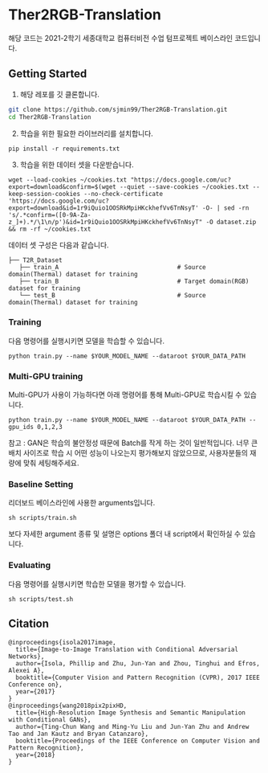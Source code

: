 # Ther2RGB-Translation

해당 코드는 2021-2학기 세종대학교 컴퓨터비전 수업 텀프로젝트 베이스라인 코드입니다.

## Getting Started
1. 해당 레포를 깃 클론합니다.
```sh
git clone https://github.com/sjmin99/Ther2RGB-Translation.git
cd Ther2RGB-Translation
```
2. 학습을 위한 필요한 라이브러리를 설치합니다.
```
pip install -r requirements.txt
```
3. 학습을 위한 데이터 셋을 다운받습니다.
```
wget --load-cookies ~/cookies.txt "https://docs.google.com/uc?export=download&confirm=$(wget --quiet --save-cookies ~/cookies.txt --keep-session-cookies --no-check-certificate 'https://docs.google.com/uc?export=download&id=1r9iQuio1OOSRkMpiHKckhefVv6TnNsyT' -O- | sed -rn 's/.*confirm=([0-9A-Za-z_]+).*/\1\n/p')&id=1r9iQuio1OOSRkMpiHKckhefVv6TnNsyT" -O dataset.zip && rm -rf ~/cookies.txt
```
데이터 셋 구성은 다음과 같습니다.
```
├── T2R_Dataset
   ├── train_A                                 # Source domain(Thermal) dataset for training
   ├── train_B                                 # Target domain(RGB) dataset for training
   └── test_B                                  # Source domain(Thermal) dataset for training
```
### Training
다음 명령어를 실행시키면 모델을 학습할 수 있습니다.
```
python train.py --name $YOUR_MODEL_NAME --dataroot $YOUR_DATA_PATH
```
### Multi-GPU training
Multi-GPU가 사용이 가능하다면 아래 명령어를 통해 Multi-GPU로 학습시킬 수 있습니다.
```
python train.py --name $YOUR_MODEL_NAME --dataroot $YOUR_DATA_PATH --gpu_ids 0,1,2,3
```
참고 : GAN은 학습의 불안정성 때문에 Batch를 작게 하는 것이 일반적입니다. 너무 큰 배치 사이즈로 학습 시 어떤 성능이 나오는지 평가해보지 않았으므로, 사용자분들의 재량에 맞춰 세팅해주세요.
### Baseline Setting
리더보드 베이스라인에 사용한 arguments입니다.
```
sh scripts/train.sh
```
보다 자세한 argument 종류 및 설명은 options 폴더 내 script에서 확인하실 수 있습니다.
### Evaluating
다음 명령어를 실행시키면 학습한 모델을 평가할 수 있습니다.
```
sh scripts/test.sh
```
## Citation
```
@inproceedings{isola2017image,
  title={Image-to-Image Translation with Conditional Adversarial Networks},
  author={Isola, Phillip and Zhu, Jun-Yan and Zhou, Tinghui and Efros, Alexei A},
  booktitle={Computer Vision and Pattern Recognition (CVPR), 2017 IEEE Conference on},
  year={2017}
}
@inproceedings{wang2018pix2pixHD,
  title={High-Resolution Image Synthesis and Semantic Manipulation with Conditional GANs},
  author={Ting-Chun Wang and Ming-Yu Liu and Jun-Yan Zhu and Andrew Tao and Jan Kautz and Bryan Catanzaro},  
  booktitle={Proceedings of the IEEE Conference on Computer Vision and Pattern Recognition},
  year={2018}
}
```
